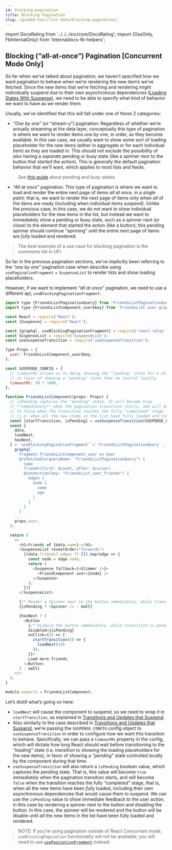 ```yaml
---
id: blocking-pagination
title: Blocking Pagination
slug: /guided-tour/list-data/blocking-pagination/
---
```


import DocsRating from '../../../src/core/DocsRating';
import {OssOnly, FbInternalOnly} from 'internaldocs-fb-helpers';

## Blocking (“all-at-once”) Pagination [Concurrent Mode Only]

So far when we’ve talked about pagination, we haven’t specified how we want pagination to behave when we’re rendering the new item’s we’ve fetched. Since the new items that we’re fetching and rendering might individually suspend due to their own asynchronous dependencies ([Loading States With Suspense](../../rendering/loading-states/)), we need to be able to specify what kind of behavior we want to have as we render them.

Usually, we’ve identified that this will fall under one of these 2 categories:

* *“One by one”* (or “stream-y”) pagination: Regardless of whether we’re actually streaming at the data layer, conceptually this type of pagination is where we want to render items one by one, in order, as they become available. In this use case, we usually want to show some sort of loading placeholder for the new items (either in aggregate or for each individual item) as they are loaded in. This should not exclude the possibility of *also* having a *separate* pending or busy state (like a spinner next to the button that started the action). This is generally the default pagination behavior that we'll want, which applies to most lists and feeds.

<FbInternalOnly>

> See [this guide](https://fb.workplace.com/notes/sebastian-markbage/3-paints/462082611213402/) about pending and busy states.

</FbInternalOnly>

* *“All at once”* pagination: This type of pagination is where we want to load and render the entire next page of items *all at once,* in a *single paint*; that is, we want to render the next page of items only when *all* of the items are ready (including when individual items suspend). Unlike the previous case, in this case, we do not want to show individual placeholders for the new items in the list, but instead we want to immediately show a pending or busy state, such as a spinner next (or close) to the element that started the action (like a button); this pending spinner should continue "spinning" until the entire next page of items are *fully* loaded and rendered.


<FbInternalOnly>

> The best example of a use case for blocking pagination is the comments list in UFI.

</FbInternalOnly>

So far in the previous pagination sections, we’ve implicitly been referring to the *“one by one”* pagination case when describe using `usePaginationFragment` + `SuspenseList` to render lists and show loading placeholders.

However, if we want to implement *“all at once”* pagination, we need to use a different api, `useBlockingPaginationFragment`:

```js
import type {FriendsListPaginationQuery} from 'FriendsListPaginationQuery.graphql';
import type {FriendsListComponent_user$key} from 'FriendsList_user.graphql';

const React = require('React');
const {Suspense} = require('React');

const {graphql, useBlockingPaginationFragment} = require('react-relay');
const SuspenseList = require('SuspenseList');
const useSuspenseTransition = require('useSuspenseTransition');

type Props = {
  user: FriendsListComponent_user$key,
};

const SUSPENSE_CONFIG = {
  // timeoutMs allows us to delay showing the "loading" state for a while
  // in favor of showing a "pending" state that we control locally
  timeoutMs: 30 * 1000,
};

function FriendsListComponent(props: Props) {
  // isPending captures the "pending" state. It will become true
  // **immediately** when the pagination transition starts, and will be set back
  // to false when the transition reaches the fully "completed" stage
  // (i.e. when all the new items in the list have fully loaded and rendered)
  const [startTransition, isPending] = useSuspenseTransition(SUSPENSE_CONFIG);
  const {
    data,
    loadNext,
    hasNext,
  } = `useBlockingPaginationFragment``<``FriendsListPaginationQuery``,`` _``>`(
    graphql`
      fragment FriendsListComponent_user on User
      @refetchable(queryName: "FriendsListPaginationQuery") {
        name
        friends(first: $count, after: $cursor)
        @connection(key: "FriendsList_user_friends") {
          edges {
            node {
              name
              age
            }
          }
        }
      }
    `,
    props.user,
  );

  return (
    <>
      <h1>Friends of {data.name}:</h1>
      <SuspenseList revealOrder="forwards">
        {(data.friends?.edges ?? []).map(edge => {
          const node = edge.node;
          return (
            <Suspense fallback={<Glimmer />}>
              <FriendComponent user={node} />
            </Suspense>
          );
        })}
      </SuspenseList>

      {/* Render a Spinner next to the button immediately, while transition is pending */}
      {isPending ? <Spinner /> : null}

      {hasNext ? (
        <Button
          {/* Disbale the button immediately, while transition is pending */}
          disabled={isPending}
          onClick={() => {
            startTransition(() => {
              loadNext(10)
            });
          }}>
          Load more friends
        </Button>
      ) : null}
    </>
  );
}

module.exports = FriendsListComponent;
```

Let’s distill what’s going on here:

* `loadNext` will cause the component to suspend, so we need to wrap it in `startTransition`, as explained in [Transitions and Updates that Suspend](../../rendering/loading-states/).
* Also similarly to the case described in [Transitions and Updates that Suspend](../../rendering/loading-states/), we’re passing the `SUSPENSE_CONFIG` config object to `useSuspenseTransition` in order to configure how we want this transition to behave. Specifically, we can pass a `timeoutMs` property in the config, which will dictate how long React should wait before transitioning to the *“loading”* state (i.e. transition to showing the loading placeholders for the new items), in favor of showing a *“pending”* state controlled locally by the component during that time.
* `useSuspenseTransition` will also return a `isPending` boolean value, which captures the pending state. That is, this value will become `true` *immediately* when the pagination transition starts, and will become `false` when the transition reaches the fully *“completed”* stage, that is, when all the new items have been *fully* loaded, including their own asynchronous dependencies that would cause them to suspend. We can use the `isPending` value to show immediate feedback to the user action, in this case by rendering a spinner next to the button and disabling the button. In this case, the spinner will be rendered and the button will be disable until *all* the new items in the list have been fully loaded and rendered.



> NOTE: If you're using pagination outside of React Concurrent mode, `useBlockingPagination` functionality will not be available; you will need to use [`usePaginationFragment`](../pagination/) instead.




<DocsRating />
